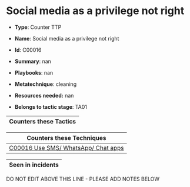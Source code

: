 # Social media as a privilege not right

* **Type**: Counter TTP

* **Name**: Social media as a privilege not right

* **Id**: C00016

* **Summary**: nan

* **Playbooks**: nan

* **Metatechnique**: cleaning

* **Resources needed:** nan

* **Belongs to tactic stage**: TA01


| Counters these Tactics |
| ---------------------- |



| Counters these Techniques |
| ------------------------- |
| [C00016 Use SMS/ WhatsApp/ Chat apps](../techniques/C00016.md) |



| Seen in incidents |
| ----------------- |


DO NOT EDIT ABOVE THIS LINE - PLEASE ADD NOTES BELOW